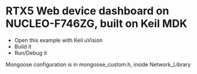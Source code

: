 # RTX5 Web device dashboard on NUCLEO-F746ZG, built on Keil MDK

- Open this example with Keil uVision
- Build it
- Run/Debug it

Mongoose configuration is in mongoose_custom.h, inside Network_Library
